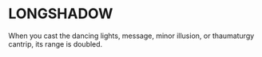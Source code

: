 # LONGSHADOW

When you cast the dancing lights, message, minor illusion, or thaumaturgy cantrip, its range is doubled.